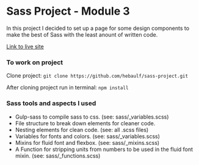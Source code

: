 # Sass Project - Module 3

In this project I decided to set up a page for some design components to make the best of Sass with the least anount of written code.

[Link to live site](https://hebaulf.github.io/sass-project/)

### To work on project

Clone project:
`git clone https://github.com/hebaulf/sass-project.git`

After cloning project run in terminal:
`npm install`

### Sass tools and aspects I used

- Gulp-sass to compile sass to css. (see: sass/\_variables.scss)
- File structure to break down elements for cleaner code.
- Nesting elements for clean code. (see: all .scss files)
- Variables for fonts and colors. (see: sass/\_variables.scss)
- Mixins for fluid font and flexbox. (see: sass/\_mixins.scss)
- A Function for stripping units from numbers to be used in the fluid font mixin. (see: sass/\_functions.scss)
